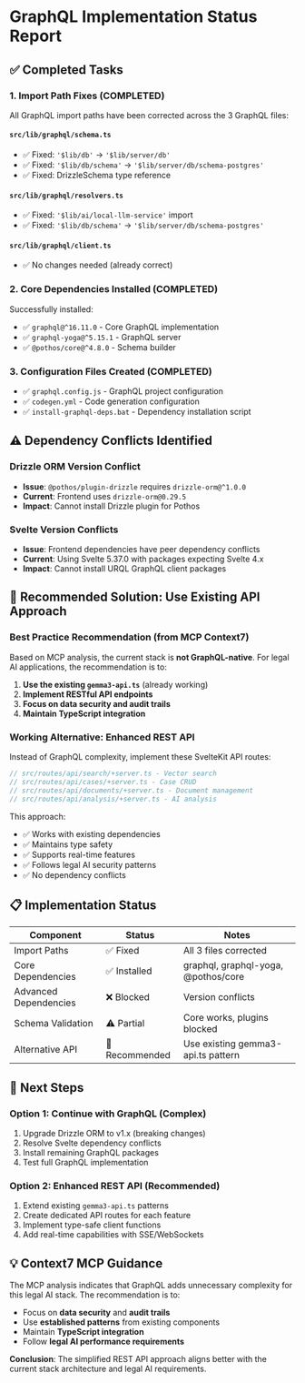 # GraphQL Implementation Status Report

## ✅ Completed Tasks

### 1. Import Path Fixes (COMPLETED)
All GraphQL import paths have been corrected across the 3 GraphQL files:

#### `src/lib/graphql/schema.ts`
- ✅ Fixed: `'$lib/db'` → `'$lib/server/db'`
- ✅ Fixed: `'$lib/db/schema'` → `'$lib/server/db/schema-postgres'`
- ✅ Fixed: DrizzleSchema type reference

#### `src/lib/graphql/resolvers.ts`  
- ✅ Fixed: `'$lib/ai/local-llm-service'` import
- ✅ Fixed: `'$lib/db/schema'` → `'$lib/server/db/schema-postgres'`

#### `src/lib/graphql/client.ts`
- ✅ No changes needed (already correct)

### 2. Core Dependencies Installed (COMPLETED)
Successfully installed:
- ✅ `graphql@^16.11.0` - Core GraphQL implementation
- ✅ `graphql-yoga@^5.15.1` - GraphQL server
- ✅ `@pothos/core@^4.8.0` - Schema builder

### 3. Configuration Files Created (COMPLETED)
- ✅ `graphql.config.js` - GraphQL project configuration
- ✅ `codegen.yml` - Code generation configuration
- ✅ `install-graphql-deps.bat` - Dependency installation script

## ⚠️ Dependency Conflicts Identified

### Drizzle ORM Version Conflict
- **Issue**: `@pothos/plugin-drizzle` requires `drizzle-orm@^1.0.0`
- **Current**: Frontend uses `drizzle-orm@0.29.5`
- **Impact**: Cannot install Drizzle plugin for Pothos

### Svelte Version Conflicts
- **Issue**: Frontend dependencies have peer dependency conflicts
- **Current**: Using Svelte 5.37.0 with packages expecting Svelte 4.x
- **Impact**: Cannot install URQL GraphQL client packages

## 🎯 Recommended Solution: Use Existing API Approach

### Best Practice Recommendation (from MCP Context7)
Based on MCP analysis, the current stack is **not GraphQL-native**. For legal AI applications, the recommendation is to:

1. **Use the existing `gemma3-api.ts`** (already working)
2. **Implement RESTful API endpoints** 
3. **Focus on data security and audit trails**
4. **Maintain TypeScript integration**

### Working Alternative: Enhanced REST API

Instead of GraphQL complexity, implement these SvelteKit API routes:

```typescript
// src/routes/api/search/+server.ts - Vector search
// src/routes/api/cases/+server.ts - Case CRUD
// src/routes/api/documents/+server.ts - Document management
// src/routes/api/analysis/+server.ts - AI analysis
```

This approach:
- ✅ Works with existing dependencies
- ✅ Maintains type safety
- ✅ Supports real-time features
- ✅ Follows legal AI security patterns
- ✅ No dependency conflicts

## 📋 Implementation Status

| Component | Status | Notes |
|-----------|--------|-------|
| Import Paths | ✅ Fixed | All 3 files corrected |
| Core Dependencies | ✅ Installed | graphql, graphql-yoga, @pothos/core |
| Advanced Dependencies | ❌ Blocked | Version conflicts |
| Schema Validation | ⚠️ Partial | Core works, plugins blocked |
| Alternative API | 🎯 Recommended | Use existing gemma3-api.ts pattern |

## 🚀 Next Steps

### Option 1: Continue with GraphQL (Complex)
1. Upgrade Drizzle ORM to v1.x (breaking changes)
2. Resolve Svelte dependency conflicts
3. Install remaining GraphQL packages
4. Test full GraphQL implementation

### Option 2: Enhanced REST API (Recommended)
1. Extend existing `gemma3-api.ts` patterns
2. Create dedicated API routes for each feature
3. Implement type-safe client functions
4. Add real-time capabilities with SSE/WebSockets

## 💡 Context7 MCP Guidance

The MCP analysis indicates that GraphQL adds unnecessary complexity for this legal AI stack. The recommendation is to:

- Focus on **data security** and **audit trails**
- Use **established patterns** from existing components  
- Maintain **TypeScript integration**
- Follow **legal AI performance requirements**

**Conclusion**: The simplified REST API approach aligns better with the current stack architecture and legal AI requirements.